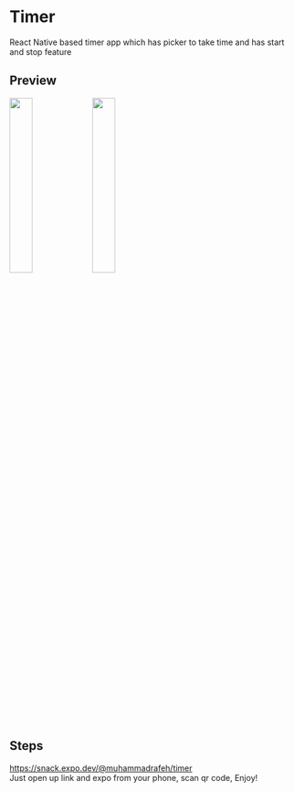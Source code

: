 # Timer
React Native based timer app which has picker to take time and has start and stop feature

## Preview

<p float="left">
<img src="https://i.imgur.com/Haml7aE.jpg" width="28%" />
<img src="https://i.imgur.com/OrcXwMU.jpg" width="28%" />
</p>

## Steps

https://snack.expo.dev/@muhammadrafeh/timer <br>
Just open up link and expo from your phone, scan qr code, Enjoy!